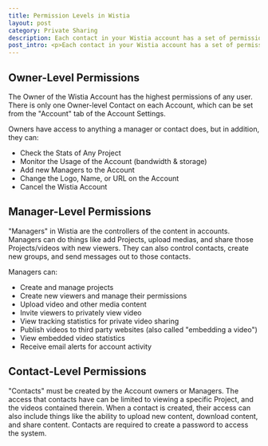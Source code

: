 ```yaml
---
title: Permission Levels in Wistia
layout: post
category: Private Sharing
description: Each contact in your Wistia account has a set of permissions. These permissions set out the rules for how they can interact with the files in your account.
post_intro: <p>Each contact in your Wistia account has a set of permissions.</p><p>These permissions set out the rules for how they can interact with the files in your account.</p><p>In general, the permissions users can have are:</p><ul><li>Create Projects</li><li>Upload &amp; Download Media</li><li>Share Media/Projects</li><li>Track Stats and Account Usage Levels</li><li>Create New Contacts</li><li>Embed Videos</li></ul>
---
```



## Owner-Level Permissions

The Owner of the Wistia Account has the highest permissions of any user.  There is only one Owner-level Contact on each Account, which can be set from the "Account" tab of the Account Settings.

Owners have access to anything a manager or contact does, but in addition, they can:

*  Check the Stats of Any Project
*  Monitor the Usage of the Account (bandwidth & storage)
*  Add new Managers to the Account
*  Change the Logo, Name, or URL on the Account
*  Cancel the Wistia Account

## Manager-Level Permissions

"Managers" in Wistia are the controllers of the content in accounts. Managers can do things like add Projects, upload medias, and share those Projects/videos with new viewers.  They can also control contacts, create new groups, and send messages out to those contacts.

Managers can:

*  Create and manage projects
*  Create new viewers and manage their permissions
*  Upload video and other media content
*  Invite viewers to privately view video
*  View tracking statistics for private video sharing
*  Publish videos to third party websites (also called "embedding a video")
*  View embedded video statistics
*  Receive email alerts for account activity

## Contact-Level Permissions

"Contacts" must be created by the Account owners or Managers.  The access that contacts have can be limited to viewing a specific Project, and the videos contained therein.  When a contact is created, their access can also include things like the ability to upload new content, download content, and share content.  Contacts are required to create a password to access the system.
